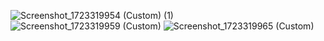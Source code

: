 ![Screenshot_1723319954 (Custom) (1)](https://github.com/user-attachments/assets/45f81d0a-f771-4965-83d1-30b63b2328b9)
![Screenshot_1723319959 (Custom)](https://github.com/user-attachments/assets/6c82b544-78ad-490c-b976-ec33142eceb8)
![Screenshot_1723319965 (Custom)](https://github.com/user-attachments/assets/c9cf35c0-1d12-4c07-bef4-bd60cb387884)
